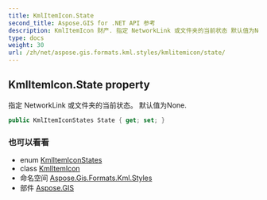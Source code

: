 ```yaml
---
title: KmlItemIcon.State
second_title: Aspose.GIS for .NET API 参考
description: KmlItemIcon 财产. 指定 NetworkLink 或文件夹的当前状态 默认值为None.
type: docs
weight: 30
url: /zh/net/aspose.gis.formats.kml.styles/kmlitemicon/state/
---
```

## KmlItemIcon.State property

指定 NetworkLink 或文件夹的当前状态。 默认值为None.

```csharp
public KmlItemIconStates State { get; set; }
```

### 也可以看看

* enum [KmlItemIconStates](../../kmlitemiconstates/)
* class [KmlItemIcon](../)
* 命名空间 [Aspose.Gis.Formats.Kml.Styles](../../kmlitemicon/)
* 部件 [Aspose.GIS](../../../)


